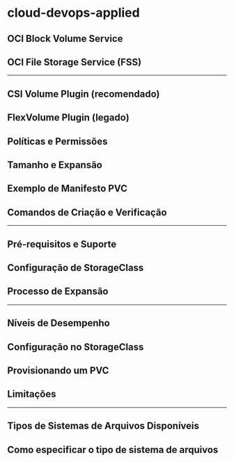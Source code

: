 # cloud-devops-applied

## OCI Block Volume Service
## OCI File Storage Service (FSS)

---

## CSI Volume Plugin (recomendado)
## FlexVolume Plugin (legado)
## Políticas e Permissões
## Tamanho e Expansão
## Exemplo de Manifesto PVC
## Comandos de Criação e Verificação

--- 

## Pré-requisitos e Suporte
## Configuração de StorageClass
## Processo de Expansão

---

## Níveis de Desempenho
## Configuração no StorageClass
## Provisionando um PVC
## Limitações

---

## Tipos de Sistemas de Arquivos Disponíveis
## Como especificar o tipo de sistema de arquivos
